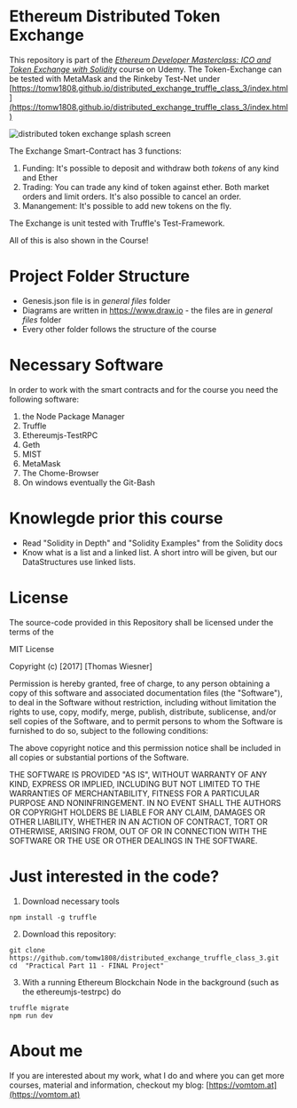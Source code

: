 # Ethereum Distributed Token Exchange

This repository is part of the [_Ethereum Developer Masterclass: ICO and Token Exchange with Solidity_](https://www.udemy.com/ethereum-masterclass/?couponCode=VOMTOMWEBSITE10) course on Udemy. The Token-Exchange can be tested with MetaMask and the Rinkeby Test-Net under [https://tomw1808.github.io/distributed_exchange_truffle_class_3/index.html](https://tomw1808.github.io/distributed_exchange_truffle_class_3/index.html)

![distributed token exchange splash screen](exchange_animation.gif "The Distributed Token Exchange")

The Exchange Smart-Contract has 3 functions:
1. Funding: It's possible to deposit and withdraw both _tokens_ of any kind and Ether
2. Trading: You can trade any kind of token against ether. Both market orders and limit orders. It's also possible to cancel an order.
3. Manangement: It's possible to add new tokens on the fly.

The Exchange is unit tested with Truffle's Test-Framework.

All of this is also shown in the Course!


# Project Folder Structure

* Genesis.json file is in _general files_ folder
* Diagrams are written in https://www.draw.io - the files are in _general files_ folder
* Every other folder follows the structure of the course

# Necessary Software

In order to work with the smart contracts and for the course you need the following software:

1. the Node Package Manager
2. Truffle
3. Ethereumjs-TestRPC
4. Geth
5. MIST
6. MetaMask
7. The Chome-Browser
8. On windows eventually the Git-Bash


# Knowlegde prior this course

* Read "Solidity in Depth" and "Solidity Examples" from the Solidity docs
* Know what is a list and a linked list. A short intro will be given, but our DataStructures use linked lists.

# License
The source-code provided in this Repository shall be licensed under the terms of the

MIT License

Copyright (c) [2017] [Thomas Wiesner]

Permission is hereby granted, free of charge, to any person obtaining a copy
of this software and associated documentation files (the "Software"), to deal
in the Software without restriction, including without limitation the rights
to use, copy, modify, merge, publish, distribute, sublicense, and/or sell
copies of the Software, and to permit persons to whom the Software is
furnished to do so, subject to the following conditions:

The above copyright notice and this permission notice shall be included in all
copies or substantial portions of the Software.

THE SOFTWARE IS PROVIDED "AS IS", WITHOUT WARRANTY OF ANY KIND, EXPRESS OR
IMPLIED, INCLUDING BUT NOT LIMITED TO THE WARRANTIES OF MERCHANTABILITY,
FITNESS FOR A PARTICULAR PURPOSE AND NONINFRINGEMENT. IN NO EVENT SHALL THE
AUTHORS OR COPYRIGHT HOLDERS BE LIABLE FOR ANY CLAIM, DAMAGES OR OTHER
LIABILITY, WHETHER IN AN ACTION OF CONTRACT, TORT OR OTHERWISE, ARISING FROM,
OUT OF OR IN CONNECTION WITH THE SOFTWARE OR THE USE OR OTHER DEALINGS IN THE
SOFTWARE.

# Just interested in the code?

1. Download necessary tools
```
npm install -g truffle
```

2. Download this repository:
```
git clone https://github.com/tomw1808/distributed_exchange_truffle_class_3.git
cd  "Practical Part 11 - FINAL Project"
```

3. With a running Ethereum Blockchain Node in the background (such as the ethereumjs-testrpc) do
```
truffle migrate
npm run dev
```


# About me
If you are interested about my work, what I do and where you can get more courses, material and information, checkout my blog: [https://vomtom.at](https://vomtom.at)
